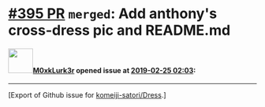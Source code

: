 # [\#395 PR](https://github.com/komeiji-satori/Dress/pull/395) `merged`: Add anthony's cross-dress pic and README.md

#### <img src="https://avatars.githubusercontent.com/u/2306350?u=c7dc70717f16efe6a73de9ad0832508e01a7d03f&v=4" width="50">[M0xkLurk3r](https://github.com/M0xkLurk3r) opened issue at [2019-02-25 02:03](https://github.com/komeiji-satori/Dress/pull/395):






-------------------------------------------------------------------------------



[Export of Github issue for [komeiji-satori/Dress](https://github.com/komeiji-satori/Dress).]

